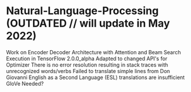 # Natural-Language-Processing (OUTDATED // will update in May 2022)
Work on Encoder Decoder Architecture with Attention and Beam Search
Execution in TensorFlow 2.0.0_alpha
Adapted to changed API's for Optimizer
There is no error resolution resulting in stack traces with unrecognized words/verbs
Failed to translate simple lines from Don Giovanni
English as a Second Language (ESL) translations are insufficient
GloVe Needed?
